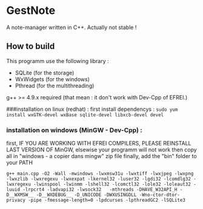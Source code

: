 # GestNote
A note-manager written in C++. Actually not stable ! 


## How to build
This programm use the following library :
- SQLite (for the storage)
- WxWidgets (for the windows)
- Pthread (for the multithreading)

g++ >= 4.9.x required (that mean : it don't work with Dev-Cpp of EFREI.)


###installation on linux (redhat) : 
first install dependencys : 
`sudo yum install wxGTK-devel wxBase sqlite-devel libxcb-devel devel`


### installation on windows (MinGW - Dev-Cpp)  : 
first, IF YOU ARE WORKING WITH EFREI COMPILERS, PLEASE REINSTALL LAST VERSION OF MinGW, elsewise your programm will not work
then copy  all in "windows - a copier dans mingw" zip file
finally, add the "bin" folder to your PATH



`g++ main.cpp -O2 -Wall -mwindows -lwxmsw31u -lwxtiff -lwxjpeg -lwxpng -lwxzlib -lwxregexu -lwxexpat -lkernel32 -luser32 -lgdi32 -lcomdlg32 -lwxregexu -lwinspool -lwinmm -lshell32 -lcomctl32 -lole32 -loleaut32 -luuid -lrpcrt4 -ladvapi32 -lwsock32   -mthreads -DHAVE_W32API_H -D__WXMSW__ -D__WXDEBUG__ -D_UNICODE -DWXUSINGDLL -Wno-ctor-dtor-privacy -pipe -fmessage-length=0 -lpdcurses -lpthreadGC2 -lSQLite3`


